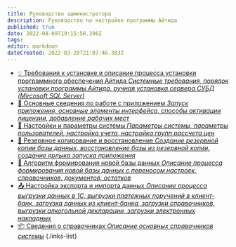 ```yaml
---
title: Руководство администратора
description: Руководство по настройке программы Айтида
published: true
date: 2022-08-09T19:15:58.396Z
tags: 
editor: markdown
dateCreated: 2022-03-20T21:07:46.383Z
---
```


- [:bulb: Требования к установке и описание процесса установки программного обеспечения Айтида *Системные требования, порядок установки программы Айтида, ручная установка сервера СУБД (Mircosoft SQL Server)*](/docs/admin-guide/install)
- [:key: Основные сведения по работе с приложением *Запуск приложения, основные элементы интерфейса, способы активации лицензии, добавление рабочих мест*](/docs/admin-guide/license)
- [:wrench: Настройки и параметры системы *Параметры системы, параметры пользователей, настройка учета, настройка групп рассчета цен*](/docs/admin-guide/settings)
- [:floppy_disk: Резервное копирование и восстановление *Создание резервной копии базы данных, восстановление базы из резервной копии, создание ярлыка запуска приложения*](/docs/admin-guide/backup)
- [:page_facing_up: Алгоритм формирования новой базы данных *Описание процесса формирования новой базы данных с переносом настроек, справочников, документов, остатков*](/docs/admin-guide/newbase)
- [:outbox_tray: Настройка экспорта и импорта данных *Описание процесса выгрузки данных в 1С, выгрузки платежных поручений в клиент-банк, загрузка данных из клиент-банка, загрузки справочников, выгрузки алкогольной декларации, загрузки электронных накладных*](/docs/admin-guide/impexp)
- [:package: Сведения о справочниках *Описание основных справочников системы*](/docs/admin-guide/directories)
{.links-list}